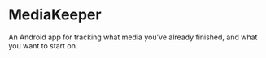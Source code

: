 # MediaKeeper
 An Android app for tracking what media you've already finished, and what you want to start on.
